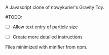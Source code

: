 A Javascript clone of nowykurier's Gravity Toy.

#TODO:
- [ ] Allow text entry of particle size
- [ ] Create more detailed instructions


Files minimized with minifier from npm.
